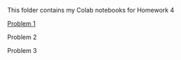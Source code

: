 This folder contains my Colab notebooks for Homework 4

[Problem 1](https://colab.research.google.com/drive/1X6qj7Cmia7WgpHiI76O7DJMl6ErwjdDq)

Problem 2

Problem 3
